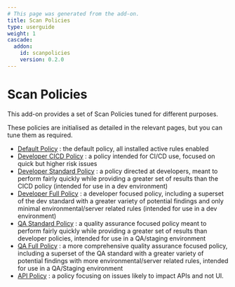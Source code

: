 ```yaml
---
# This page was generated from the add-on.
title: Scan Policies
type: userguide
weight: 1
cascade:
  addon:
    id: scanpolicies
    version: 0.2.0
---
```


# Scan Policies

This add-on provides a set of Scan Policies tuned for different purposes.


These policies are initialised as detailed in the relevant pages, but you can tune them as required.

* [Default Policy](/docs/desktop/addons/scan-policies/policy-default/) : the default policy, all installed active rules enabled
* [Developer CICD Policy](/docs/desktop/addons/scan-policies/policy-dev-cicd/) : a policy intended for CI/CD use, focused on quick but higher risk issues
* [Developer Standard Policy](/docs/desktop/addons/scan-policies/policy-dev-std/) : a policy directed at developers, meant to perform fairly quickly while providing a greater set of results than the CICD policy (intended for use in a dev environment)
* [Developer Full Policy](/docs/desktop/addons/scan-policies/policy-dev-full/) : a developer focused policy, including a superset of the dev standard with a greater variety of potential findings and only minimal environmental/server related rules (intended for use in a dev environment)
* [QA Standard Policy](/docs/desktop/addons/scan-policies/policy-qa-std/) : a quality assurance focused policy meant to perform fairly quickly while providing a greater set of results than developer policies, intended for use in a QA/staging environment
* [QA Full Policy](/docs/desktop/addons/scan-policies/policy-qa-full/) : a more comprehensive quality assurance focused policy, including a superset of the QA standard with a greater variety of potential findings with more environmental/server related rules, intended for use in a QA/Staging environment
* [API Policy](/docs/desktop/addons/scan-policies/policy-api/) : a policy focusing on issues likely to impact APIs and not UI.
